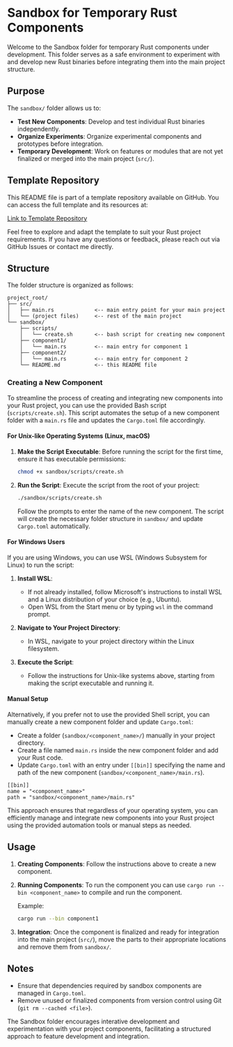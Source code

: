 Sandbox for Temporary Rust Components
=====================================

Welcome to the Sandbox folder for temporary Rust components under development. This folder serves as a safe environment to experiment with and develop new Rust binaries before integrating them into the main project structure.

Purpose
-------

The `sandbox/` folder allows us to:

*   **Test New Components**: Develop and test individual Rust binaries independently.
*   **Organize Experiments**: Organize experimental components and prototypes before integration.
*   **Temporary Development**: Work on features or modules that are not yet finalized or merged into the main project (`src/`).

Template Repository
-------------------

This README file is part of a template repository available on GitHub. You can access the full template and its resources at:

[Link to Template Repository](https://github.com/IrregularCelery/template.rs)

Feel free to explore and adapt the template to suit your Rust project requirements. If you have any questions or feedback, please reach out via GitHub Issues or contact me directly.

Structure
---------

The folder structure is organized as follows:

```
project_root/
├── src/
│   ├── main.rs             <-- main entry point for your main project
│   └── (project files)     <-- rest of the main project
└── sandbox/
    ├── scripts/
    │   └── create.sh       <-- bash script for creating new component
    ├── component1/
    │   └── main.rs         <-- main entry for component 1
    ├── component2/
    │   └── main.rs         <-- main entry for component 2
    └── README.md           <-- this README file
```

### Creating a New Component

To streamline the process of creating and integrating new components into your Rust project, you can use the provided Bash script (`scripts/create.sh`). This script automates the setup of a new component folder with a `main.rs` file and updates the `Cargo.toml` file accordingly.

#### For Unix-like Operating Systems (Linux, macOS)

1.  **Make the Script Executable**: Before running the script for the first time, ensure it has executable permissions:
    
    ```bash
    chmod +x sandbox/scripts/create.sh
    ```
    
2.  **Run the Script**: Execute the script from the root of your project:
    
    ```bash
    ./sandbox/scripts/create.sh
    ```
    
    Follow the prompts to enter the name of the new component. The script will create the necessary folder structure in `sandbox/` and update `Cargo.toml` automatically.
    

#### For Windows Users

If you are using Windows, you can use WSL (Windows Subsystem for Linux) to run the script:

1.  **Install WSL**:
    
    *   If not already installed, follow Microsoft's instructions to install WSL and a Linux distribution of your choice (e.g., Ubuntu).
    *   Open WSL from the Start menu or by typing `wsl` in the command prompt.
2.  **Navigate to Your Project Directory**:
    *   In WSL, navigate to your project directory within the Linux filesystem.
3.  **Execute the Script**:
    *   Follow the instructions for Unix-like systems above, starting from making the script executable and running it.

#### Manual Setup

Alternatively, if you prefer not to use the provided Shell script, you can manually create a new component folder and update `Cargo.toml`:

*   Create a folder (`sandbox/<component_name>/`) manually in your project directory.
*   Create a file named `main.rs` inside the new component folder and add your Rust code.
*   Update `Cargo.toml` with an entry under `[[bin]]` specifying the name and path of the new component (`sandbox/<component_name>/main.rs`).
```
[[bin]]
name = "<component_name>"
path = "sandbox/<component_name>/main.rs"
```

This approach ensures that regardless of your operating system, you can efficiently manage and integrate new components into your Rust project using the provided automation tools or manual steps as needed.

Usage
-----

1.  **Creating Components**: Follow the instructions above to create a new component.
           
2.  **Running Components**: To run the component you can use `cargo run --bin <component_name>` to compile and run the component.
    
    Example:
    
    ```bash
    cargo run --bin component1
    ```
    
3.  **Integration**: Once the component is finalized and ready for integration into the main project (`src/`), move the parts to their appropriate locations and remove them from `sandbox/`.
    

Notes
-----

*   Ensure that dependencies required by sandbox components are managed in `Cargo.toml`.
*   Remove unused or finalized components from version control using Git (`git rm --cached <file>`).

The Sandbox folder encourages interative development and experimentation with your project components, facilitating a structured approach to feature development and integration.
